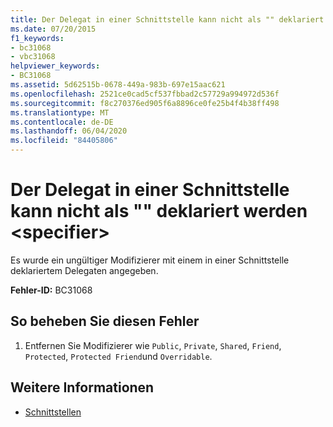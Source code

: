 ```yaml
---
title: Der Delegat in einer Schnittstelle kann nicht als "" deklariert werden <specifier>
ms.date: 07/20/2015
f1_keywords:
- bc31068
- vbc31068
helpviewer_keywords:
- BC31068
ms.assetid: 5d62515b-0678-449a-983b-697e15aac621
ms.openlocfilehash: 2521ce0cad5cf537fbbad2c57729a994972d536f
ms.sourcegitcommit: f8c270376ed905f6a8896ce0fe25b4f4b38ff498
ms.translationtype: MT
ms.contentlocale: de-DE
ms.lasthandoff: 06/04/2020
ms.locfileid: "84405806"
---
```

# <a name="delegate-in-an-interface-cannot-be-declared-specifier"></a>Der Delegat in einer Schnittstelle kann nicht als "" deklariert werden \<specifier>
Es wurde ein ungültiger Modifizierer mit einem in einer Schnittstelle deklariertem Delegaten angegeben.  
  
 **Fehler-ID:** BC31068  
  
## <a name="to-correct-this-error"></a>So beheben Sie diesen Fehler  
  
1. Entfernen Sie Modifizierer wie `Public`, `Private`, `Shared`, `Friend`, `Protected`, `Protected Friend`und `Overridable`.  
  
## <a name="see-also"></a>Weitere Informationen

- [Schnittstellen](../programming-guide/language-features/interfaces/index.md)
